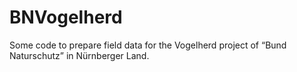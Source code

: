 
# BNVogelherd

Some code to prepare field data for the Vogelherd project of “Bund
Naturschutz” in Nürnberger Land.
